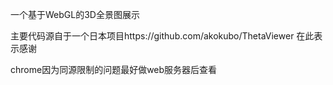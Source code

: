 一个基于WebGL的3D全景图展示

主要代码源自于一个日本项目https://github.com/akokubo/ThetaViewer
在此表示感谢

chrome因为同源限制的问题最好做web服务器后查看

